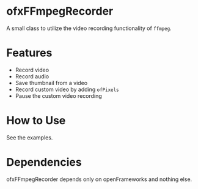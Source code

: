 # ofxFFmpegRecorder

A small class to utilize the video recording functionality of `ffmpeg`.

# Features

- Record video
- Record audio
- Save thumbnail from a video
- Record custom video by adding `ofPixels`
- Pause the custom video recording

# How to Use

See the examples.

# Dependencies

ofxFFmpegRecorder depends only on openFrameworks and nothing else.
